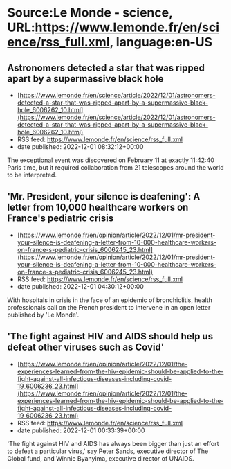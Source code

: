 # Source:Le Monde - science, URL:https://www.lemonde.fr/en/science/rss_full.xml, language:en-US

## Astronomers detected a star that was ripped apart by a supermassive black hole
 - [https://www.lemonde.fr/en/science/article/2022/12/01/astronomers-detected-a-star-that-was-ripped-apart-by-a-supermassive-black-hole_6006262_10.html](https://www.lemonde.fr/en/science/article/2022/12/01/astronomers-detected-a-star-that-was-ripped-apart-by-a-supermassive-black-hole_6006262_10.html)
 - RSS feed: https://www.lemonde.fr/en/science/rss_full.xml
 - date published: 2022-12-01 08:32:12+00:00

The exceptional event was discovered on February 11 at exactly 11:42:40 Paris time, but it required collaboration from 21 telescopes around the world to be interpreted.

## 'Mr. President, your silence is deafening': A letter from 10,000 healthcare workers on France's pediatric crisis
 - [https://www.lemonde.fr/en/opinion/article/2022/12/01/mr-president-your-silence-is-deafening-a-letter-from-10-000-healthcare-workers-on-france-s-pediatric-crisis_6006245_23.html](https://www.lemonde.fr/en/opinion/article/2022/12/01/mr-president-your-silence-is-deafening-a-letter-from-10-000-healthcare-workers-on-france-s-pediatric-crisis_6006245_23.html)
 - RSS feed: https://www.lemonde.fr/en/science/rss_full.xml
 - date published: 2022-12-01 04:30:12+00:00

With hospitals in crisis in the face of an epidemic of bronchiolitis, health professionals call on the French president to intervene in an open letter published by 'Le Monde'.

## 'The fight against HIV and AIDS should help us defeat other viruses such as Covid'
 - [https://www.lemonde.fr/en/opinion/article/2022/12/01/the-experiences-learned-from-the-hiv-epidemic-should-be-applied-to-the-fight-against-all-infectious-diseases-including-covid-19_6006236_23.html](https://www.lemonde.fr/en/opinion/article/2022/12/01/the-experiences-learned-from-the-hiv-epidemic-should-be-applied-to-the-fight-against-all-infectious-diseases-including-covid-19_6006236_23.html)
 - RSS feed: https://www.lemonde.fr/en/science/rss_full.xml
 - date published: 2022-12-01 00:33:39+00:00

'The fight against HIV and AIDS has always been bigger than just an effort to defeat a particular virus,' say Peter Sands, executive director of The Global fund, and Winnie Byanyima, executive director of UNAIDS.

